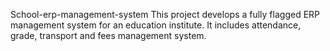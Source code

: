 School-erp-management-system
This project develops a fully flagged ERP management system for an education institute. It includes attendance, grade, transport and fees management system.
